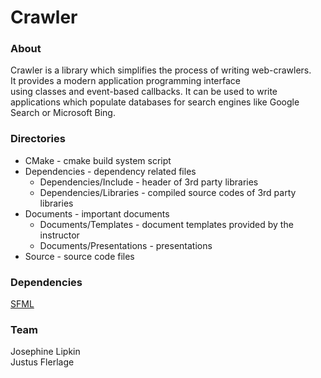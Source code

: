 # Crawler
### About
Crawler is a library which simplifies the process of writing web-crawlers.  
It provides a modern application programming interface  
using classes and event-based callbacks. It can be used to write  
applications which populate databases for search engines like Google Search or Microsoft Bing.
  
### Directories
*   CMake - cmake build system script  
*   Dependencies - dependency related files  
    * Dependencies/Include - header of 3rd party libraries  
    * Dependencies/Libraries - compiled source codes of 3rd party libraries  
*   Documents - important documents  
    * Documents/Templates - document templates provided by the instructor  
    * Documents/Presentations - presentations  
*   Source - source code files  

### Dependencies
[SFML](http://sfml-dev.org/ "SFML")  
  
### Team
Josephine Lipkin  
Justus Flerlage  
